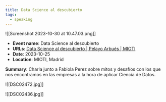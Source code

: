 ```yaml
---
title: Data Science al descubierto
tags:
  - speaking
---
```

![[Screenshot 2023-10-30 at 10.47.03.png]]


- **Event name**: Data Science al descubierto
- **URLs**: [Data Science al descubierto | Pelayo Arbués | MIOTI](https://mioti.es/es/event/data-science-al-descubierto-mitos-y-desafios-pelayo-arbues/)
- **Date**: 2023-10-25
- **Location**: MIOTI, Madrid

**Summary**: Charla junto a Fabiola Perez sobre mitos y desafíos con los que nos encontramos en las empresas a la hora de aplicar Ciencia de Datos. 

![[DSC02472.jpg]]

![[DSC02436.jpg]]

